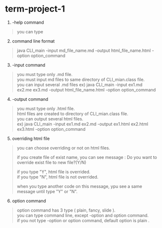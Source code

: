 # term-project-1
1. -help command
> you can type 

2. command line format 
> java CLI_main -input md_file_name.md -output html_file_name.html -option option_command 

3. -input command
> you must type only .md file.  
> you must input md files to same directory of CLI_mian.class file.   
> you can input several .md files 
> ex) java CLI_main -input ex1.md ex2.me ex3.md -output html_file_name.html -option option_command 

4. -output command
> you must type only .html file.    
> html files are created to directory of CLI_mian.class file.   
> you can output several html files.  
> ex) java CLI_main -input ex1.md ex2.md -output ex1.html ex2.html ex3.html -option option_command 

5. overriding html file
> you can choose overriding or not on html files. 
>
> if you create file of exist name, you can see message : 
> Do you want to override exist file to new file?(Y/N)
>
> if you type "Y", html file is overrided.  
> if you type "N", html file is not overrided.  
>
> when you type another code on this message, ypu see a same message until type "Y" or "N". 

6. option command
> option command has 3 type ( plain, fancy, slide ).    
> you can type command line, except -option and option command.   
> if you not type -option or option command, default option is plain .  
